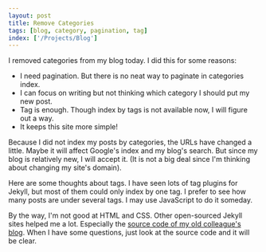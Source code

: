 ```yaml
---
layout: post
title: Remove Categories
tags: [blog, category, pagination, tag]
index: ['/Projects/Blog']
---
```


I removed categories from my blog today. I did this for some reasons:

* I need pagination. But there is no neat way to paginate in categories index.
* I can focus on writing but not thinking which category I should put my new post.
* Tag is enough. Though index by tags is not available now, I will figure out a way.
* It keeps this site more simple!

Because I did not index my posts by categories, the URLs have changed a little. Maybe it will affect Google's index and my blog's search. But since my blog is relatively new, I will accept it. (It is not a big deal since I'm thinking about changing my site's domain).

Here are some thoughts about tags. I have seen lots of tag plugins for Jekyll, but most of them could only index by one tag. I prefer to see how many posts are under several tags. I may use JavaScript to do it someday.

By the way, I'm not good at HTML and CSS. Other open-sourced Jekyll sites helped me a lot. Especially the [source code of my old colleague's blog](https://github.com/shenfeng/shenfeng.me). When I have some questions, just look at the source code and it will be clear.
